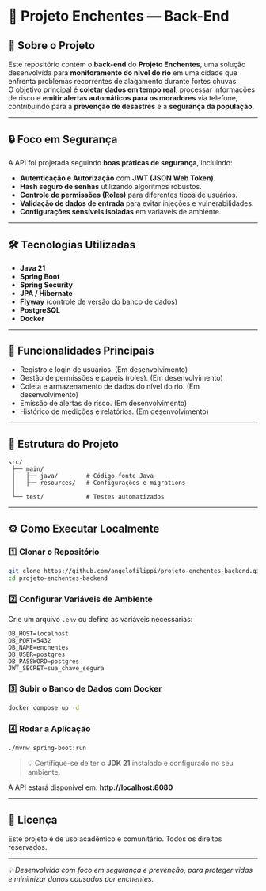 # 🌊 Projeto Enchentes — Back-End

## 📌 Sobre o Projeto
Este repositório contém o **back-end** do **Projeto Enchentes**, uma solução desenvolvida para **monitoramento do nível do rio** em uma cidade que enfrenta problemas recorrentes de alagamento durante fortes chuvas.  
O objetivo principal é **coletar dados em tempo real**, processar informações de risco e **emitir alertas automáticos para os moradores** via telefone, contribuindo para a **prevenção de desastres** e a **segurança da população**.

---

## 🔒 Foco em Segurança
A API foi projetada seguindo **boas práticas de segurança**, incluindo:
- **Autenticação e Autorização** com **JWT (JSON Web Token)**.
- **Hash seguro de senhas** utilizando algoritmos robustos.
- **Controle de permissões (Roles)** para diferentes tipos de usuários.
- **Validação de dados de entrada** para evitar injeções e vulnerabilidades.
- **Configurações sensíveis isoladas** em variáveis de ambiente.

---

## 🛠️ Tecnologias Utilizadas
- **Java 21**
- **Spring Boot**
- **Spring Security**
- **JPA / Hibernate**
- **Flyway** (controle de versão do banco de dados)
- **PostgreSQL**
- **Docker**

---

## 🚀 Funcionalidades Principais
- Registro e login de usuários. (Em desenvolvimento)
- Gestão de permissões e papéis (roles). (Em desenvolvimento)
- Coleta e armazenamento de dados do nível do rio. (Em desenvolvimento)
- Emissão de alertas de risco. (Em desenvolvimento)
- Histórico de medições e relatórios. (Em desenvolvimento)

---

## 📂 Estrutura do Projeto
```
src/
 ├── main/
 │   ├── java/        # Código-fonte Java
 │   ├── resources/   # Configurações e migrations
 │
 └── test/            # Testes automatizados
```

---

## ⚙️ Como Executar Localmente

### 1️⃣ Clonar o Repositório
```bash
git clone https://github.com/angelofilippi/projeto-enchentes-backend.git
cd projeto-enchentes-backend
```

### 2️⃣ Configurar Variáveis de Ambiente
Crie um arquivo `.env` ou defina as variáveis necessárias:
```env
DB_HOST=localhost
DB_PORT=5432
DB_NAME=enchentes
DB_USER=postgres
DB_PASSWORD=postgres
JWT_SECRET=sua_chave_segura
```

### 3️⃣ Subir o Banco de Dados com Docker
```bash
docker compose up -d
```

### 4️⃣ Rodar a Aplicação
```bash
./mvnw spring-boot:run
```

> 💡 Certifique-se de ter o **JDK 21** instalado e configurado no seu ambiente.

A API estará disponível em: **http://localhost:8080**

---

## 📜 Licença
Este projeto é de uso acadêmico e comunitário. Todos os direitos reservados.

---

💡 *Desenvolvido com foco em segurança e prevenção, para proteger vidas e minimizar danos causados por enchentes.*
